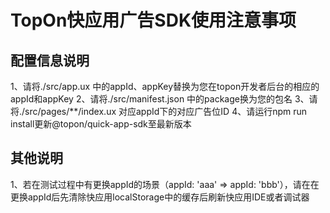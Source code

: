 # TopOn快应用广告SDK使用注意事项


## 配置信息说明

1、请将./src/app.ux 中的appId、appKey替换为您在topon开发者后台的相应的appId和appKey
2、请将./src/manifest.json 中的package换为您的包名
3、请将./src/pages/**/index.ux 对应appId下的对应广告位ID
4、请运行npm run install更新@topon/quick-app-sdk至最新版本

## 其他说明

1、若在测试过程中有更换appId的场景（appId: 'aaa' => appId: 'bbb'），请在在更换appId后先清除快应用localStorage中的缓存后刷新快应用IDE或者调试器